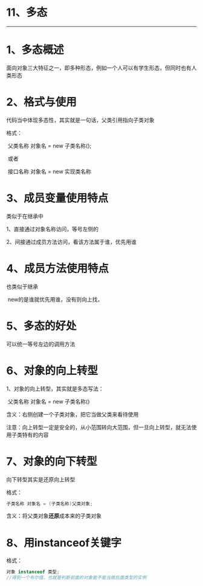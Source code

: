 # 11、多态

------



# 1、多态概述

面向对象三大特征之一，即多种形态，例如一个人可以有学生形态，但同时也有人类形态

# 2、格式与使用

代码当中体现多态性，其实就是一句话，父类引用指向子类对象

格式：

​	父类名称 对象名 = new 子类名称();

​	或者

​	接口名称 对象名 = new 实现类名称

# 3、成员变量使用特点

类似于在继承中

1、直接通过对象名称访问，等号左侧的

2、间接通过成员方法访问，看该方法属于谁，优先用谁

# 4、成员方法使用特点

也类似于继承

​	new的是谁就优先用谁，没有则向上找，

# 5、多态的好处

可以统一等号左边的调用方法

# 6、对象的向上转型

1、对象的向上转型，其实就是多态写法：

​		父类名称 对象名 = new 子类名称()

含义：右侧创建一个子类对象，把它当做父类来看待使用

注意：向上转型一定是安全的，从小范围转向大范围，但一旦向上转型，就无法使用子类特有的内容

# 7、对象的向下转型

向下转型其实是还原向上转型

格式：

```java
子类名称 对象名 = (子类名称)父类对象;
```

含义：将父类对象**还原**成本来的子类对象

# 8、用instanceof关键字

格式：

```java
对象 instanceof 类型;
//得到一个布尔值，也就是判断前面的对象能不能当做后面类型的实例
```

